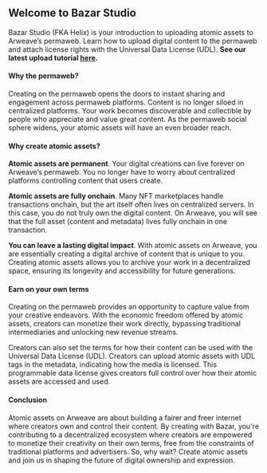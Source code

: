 ## Welcome to Bazar Studio

Bazar Studio (FKA Helix) is your introduction to uploading atomic assets to Arweave’s permaweb. Learn how to upload digital content to the permaweb and attach license rights with the Universal Data License (UDL). **See our latest upload tutorial [here](https://www.youtube.com/watch?v=bhLlFepA7LU&t=1s).**

#### Why the permaweb?

Creating on the permaweb opens the doors to instant sharing and engagement across permaweb platforms. Content is no longer siloed in centralized platforms. Your work becomes discoverable and collectible by people who appreciate and value great content. As the permaweb social sphere widens, your atomic assets will have an even broader reach.

#### Why create atomic assets?

**Atomic assets are permanent**. Your digital creations can live forever on Arweave’s permaweb. You no longer have to worry about centralized platforms controlling content that users create.

**Atomic assets are fully onchain**. Many NFT marketplaces handle transactions onchain, but the art itself often lives on centralized servers. In this case, you do not truly own the digital content. On Arweave, you will see that the full asset (content and metadata) lives fully onchain in one transaction.

**You can leave a lasting digital impact**. With atomic assets on Arweave, you are essentially creating a digital archive of content that is unique to you. Creating atomic assets allows you to archive your work in a decentralized space, ensuring its longevity and accessibility for future generations.

#### Earn on your own terms

Creating on the permaweb provides an opportunity to capture value from your creative endeavors. With the economic freedom offered by atomic assets, creators can monetize their work directly, bypassing traditional intermediaries and unlocking new revenue streams.

Creators can also set the terms for how their content can be used with the Universal Data License (UDL). Creators can upload atomic assets with UDL tags in the metadata, indicating how the media is licensed. This programmable data license gives creators full control over how their atomic assets are accessed and used.

#### Conclusion

Atomic assets on Arweave are about building a fairer and freer internet where creators own and control their content. By creating with Bazar, you're contributing to a decentralized ecosystem where creators are empowered to monetize their creativity on their own terms, free from the constraints of traditional platforms and advertisers. So, why wait? Create atomic assets and join us in shaping the future of digital ownership and expression.
